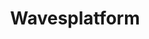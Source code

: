 ---
title: Wavesplatform
crosslinks:
- CryptoCurrency
- WavesCommunity
- ethereum
- Augur
- StarWarsMarketplace
- Monero
- icocrypto
- Wagerr
---